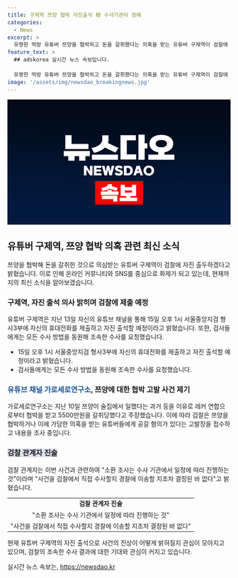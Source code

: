 ```yaml
---
title: 구제역 쯔양 협박 자진출석 檢 수사기관이 정해
categories:
  - News
excerpt: >
  유명한 먹방 유튜버 쯔양을 협박하고 돈을 갈취했다는 의혹을 받는 유튜버 구제역이 검찰에 자진 출두하겠다고 밝혔다. 이에 관련된 수사가 진행 중이며, 구제역은 쯔양의 과거를 폭로하지 않는 조건으로 돈을 받았다는 주장이 제기되고 있다. 레커 연합 구성원 중 하나인 구제역은 조회수를 올리기 위해 이슈몰이를 한 것으로 알려졌으며, 쯔양의 관련 이야기가 화제를 모으고 있다.
feature_text: >
  ## adskorea 실시간 뉴스 속보입니다.

  유명한 먹방 유튜버 쯔양을 협박하고 돈을 갈취했다는 의혹을 받는 유튜버 구제역이 검찰에 자진 출두하겠다고 밝혔다. 이에 관련된 수사가 진행 중이며, 구제역은 쯔양의 과거를 폭로하지 않는 조건으로 돈을 받았다는 주장이 제기되고 있다. 레커 연합 구성원 중 하나인 구제역은 조회수를 올리기 위해 이슈몰이를 한 것으로 알려졌으며, 쯔양의 관련 이야기가 화제를 모으고 있다.
image: '/assets/img/newsdao_breakingnews.jpg'
---
```


<p><img src="/assets/img/newsdao_breakingnews.jpg" alt="adskorea 속보" /></p>

<h2 data-ke-size="size26">유튜버 구제역, 쯔양 협박 의혹 관련 최신 소식</h2>

<p data-ke-size="size16">쯔양을 협박해 돈을 갈취한 것으로 의심받는 유튜버 구제역이 검찰에 자진 출두하겠다고 밝혔습니다. 이로 인해 온라인 커뮤니티와 SNS를 중심으로 화제가 되고 있는데, 현재까지의 최신 소식을 알아보겠습니다.</p>

<h3>구제역, 자진 출석 의사 밝히며 검찰에 제출 예정</h3>

<p data-ke-size="size16">유튜버 구제역은 지난 13일 자신의 유튜브 채널을 통해 15일 오후 1시 서울중앙지검 형사3부에 자신의 휴대전화를 제출하고 자진 출석할 예정이라고 밝혔습니다. 또한, 검사들에게는 모든 수사 방법을 동원해 조속한 수사를 요청했습니다.</p>

<ul>
  <li>15일 오후 1시 서울중앙지검 형사3부에 자신의 휴대전화를 제출하고 자진 출석할 예정이라고 밝혔습니다.</li>
  <li>검사들에게는 모든 수사 방법을 동원해 조속한 수사를 요청했습니다.</li>
</ul>

<h3><b><span style="color: #1a5490;">유튜브 채널 가로세로연구소</span></b>, 쯔양에 대한 협박 고발 사건 제기</h3>

<p data-ke-size="size16">가로세로연구소는 지난 10일 쯔양이 술집에서 일했다는 과거 등을 이유로 레커 연합으로부터 협박을 받고 5500만원을 갈취당했다고 주장했습니다. 이에 따라 검찰은 쯔양을 협박하거나 이에 가담한 의혹을 받는 유튜버들에게 공갈 혐의가 있다는 고발장을 접수하고 내용을 조사 중입니다.</p>

<h3><span style="background-color: #21538527;"><b>검찰 관계자 진술</b></span></h3>

<p data-ke-size="size16">검찰 관계자는 이번 사건과 관련하여 "소환 조사는 수사 기관에서 일정에 따라 진행하는 것"이라며 "사건을 검찰에서 직접 수사할지 경찰에 이송할 지조차 결정된 바 없다"고 밝혔습니다.</p>

<table>
  <tr>
    <td style="text-align: center; height: 17px;"><b>검찰 관계자 진술</b></td>
  </tr>
  <tr>
    <td style="text-align: center; height: 17px;">"소환 조사는 수사 기관에서 일정에 따라 진행하는 것"</td>
  </tr>
  <tr>
    <td style="text-align: center; height: 17px;">"사건을 검찰에서 직접 수사할지 경찰에 이송할 지조차 결정된 바 없다"</td>
  </tr>
</table>

<p data-ke-size="size16">현재 유튜버 구제역의 자진 출석으로 사건의 진상이 어떻게 밝혀질지 관심이 모아지고 있으며, 검찰의 조속한 수사 결과에 대한 기대와 관심이 커지고 있습니다.</p>
실시간 뉴스 속보는, <a href="https://newsdao.kr" rel="dofollow">https://newsdao.kr</a>


